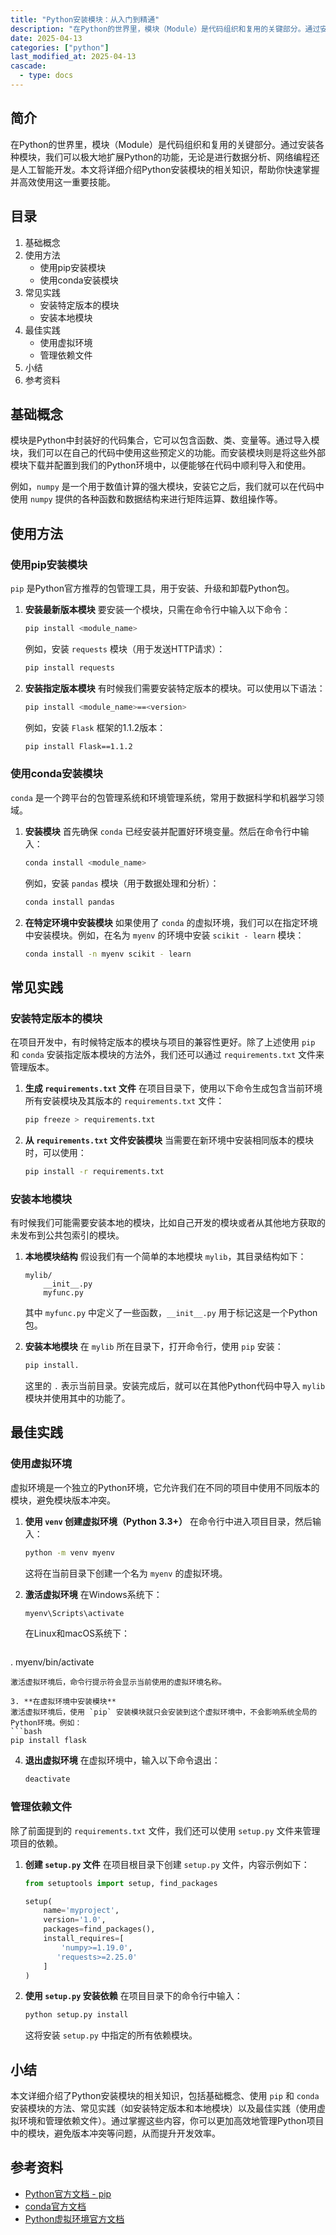 ```yaml
---
title: "Python安装模块：从入门到精通"
description: "在Python的世界里，模块（Module）是代码组织和复用的关键部分。通过安装各种模块，我们可以极大地扩展Python的功能，无论是进行数据分析、网络编程还是人工智能开发。本文将详细介绍Python安装模块的相关知识，帮助你快速掌握并高效使用这一重要技能。"
date: 2025-04-13
categories: ["python"]
last_modified_at: 2025-04-13
cascade:
  - type: docs
---
```



## 简介
在Python的世界里，模块（Module）是代码组织和复用的关键部分。通过安装各种模块，我们可以极大地扩展Python的功能，无论是进行数据分析、网络编程还是人工智能开发。本文将详细介绍Python安装模块的相关知识，帮助你快速掌握并高效使用这一重要技能。

<!-- more -->
## 目录
1. 基础概念
2. 使用方法
    - 使用pip安装模块
    - 使用conda安装模块
3. 常见实践
    - 安装特定版本的模块
    - 安装本地模块
4. 最佳实践
    - 使用虚拟环境
    - 管理依赖文件
5. 小结
6. 参考资料

## 基础概念
模块是Python中封装好的代码集合，它可以包含函数、类、变量等。通过导入模块，我们可以在自己的代码中使用这些预定义的功能。而安装模块则是将这些外部模块下载并配置到我们的Python环境中，以便能够在代码中顺利导入和使用。

例如，`numpy` 是一个用于数值计算的强大模块，安装它之后，我们就可以在代码中使用 `numpy` 提供的各种函数和数据结构来进行矩阵运算、数组操作等。

## 使用方法
### 使用pip安装模块
`pip` 是Python官方推荐的包管理工具，用于安装、升级和卸载Python包。

1. **安装最新版本模块**
   要安装一个模块，只需在命令行中输入以下命令：
   ```bash
   pip install <module_name>
   ```
   例如，安装 `requests` 模块（用于发送HTTP请求）：
   ```bash
   pip install requests
   ```

2. **安装指定版本模块**
   有时候我们需要安装特定版本的模块。可以使用以下语法：
   ```bash
   pip install <module_name>==<version>
   ```
   例如，安装 `Flask` 框架的1.1.2版本：
   ```bash
   pip install Flask==1.1.2
   ```

### 使用conda安装模块
`conda` 是一个跨平台的包管理系统和环境管理系统，常用于数据科学和机器学习领域。

1. **安装模块**
   首先确保 `conda` 已经安装并配置好环境变量。然后在命令行中输入：
   ```bash
   conda install <module_name>
   ```
   例如，安装 `pandas` 模块（用于数据处理和分析）：
   ```bash
   conda install pandas
   ```

2. **在特定环境中安装模块**
   如果使用了 `conda` 的虚拟环境，我们可以在指定环境中安装模块。例如，在名为 `myenv` 的环境中安装 `scikit - learn` 模块：
   ```bash
   conda install -n myenv scikit - learn
   ```

## 常见实践
### 安装特定版本的模块
在项目开发中，有时候特定版本的模块与项目的兼容性更好。除了上述使用 `pip` 和 `conda` 安装指定版本模块的方法外，我们还可以通过 `requirements.txt` 文件来管理版本。

1. **生成 `requirements.txt` 文件**
   在项目目录下，使用以下命令生成包含当前环境所有安装模块及其版本的 `requirements.txt` 文件：
   ```bash
   pip freeze > requirements.txt
   ```

2. **从 `requirements.txt` 文件安装模块**
   当需要在新环境中安装相同版本的模块时，可以使用：
   ```bash
   pip install -r requirements.txt
   ```

### 安装本地模块
有时候我们可能需要安装本地的模块，比如自己开发的模块或者从其他地方获取的未发布到公共包索引的模块。

1. **本地模块结构**
   假设我们有一个简单的本地模块 `mylib`，其目录结构如下：
   ```
   mylib/
       __init__.py
       myfunc.py
   ```
   其中 `myfunc.py` 中定义了一些函数，`__init__.py` 用于标记这是一个Python包。

2. **安装本地模块**
   在 `mylib` 所在目录下，打开命令行，使用 `pip` 安装：
   ```bash
   pip install.
   ```
   这里的 `.` 表示当前目录。安装完成后，就可以在其他Python代码中导入 `mylib` 模块并使用其中的功能了。

## 最佳实践
### 使用虚拟环境
虚拟环境是一个独立的Python环境，它允许我们在不同的项目中使用不同版本的模块，避免模块版本冲突。

1. **使用 `venv` 创建虚拟环境（Python 3.3+）**
   在命令行中进入项目目录，然后输入：
   ```bash
   python -m venv myenv
   ```
   这将在当前目录下创建一个名为 `myenv` 的虚拟环境。

2. **激活虚拟环境**
   在Windows系统下：
   ```bash
   myenv\Scripts\activate
   ```
   在Linux和macOS系统下：
   ```bash
  . myenv/bin/activate
   ```
   激活虚拟环境后，命令行提示符会显示当前使用的虚拟环境名称。

3. **在虚拟环境中安装模块**
   激活虚拟环境后，使用 `pip` 安装模块就只会安装到这个虚拟环境中，不会影响系统全局的Python环境。例如：
   ```bash
   pip install flask
   ```

4. **退出虚拟环境**
   在虚拟环境中，输入以下命令退出：
   ```bash
   deactivate
   ```

### 管理依赖文件
除了前面提到的 `requirements.txt` 文件，我们还可以使用 `setup.py` 文件来管理项目的依赖。

1. **创建 `setup.py` 文件**
   在项目根目录下创建 `setup.py` 文件，内容示例如下：
   ```python
   from setuptools import setup, find_packages

   setup(
       name='myproject',
       version='1.0',
       packages=find_packages(),
       install_requires=[
           'numpy>=1.19.0',
          'requests>=2.25.0'
       ]
   )
   ```

2. **使用 `setup.py` 安装依赖**
   在项目目录下的命令行中输入：
   ```bash
   python setup.py install
   ```
   这将安装 `setup.py` 中指定的所有依赖模块。

## 小结
本文详细介绍了Python安装模块的相关知识，包括基础概念、使用 `pip` 和 `conda` 安装模块的方法、常见实践（如安装特定版本和本地模块）以及最佳实践（使用虚拟环境和管理依赖文件）。通过掌握这些内容，你可以更加高效地管理Python项目中的模块，避免版本冲突等问题，从而提升开发效率。

## 参考资料
- [Python官方文档 - pip](https://pip.pypa.io/en/stable/)
- [conda官方文档](https://docs.conda.io/en/latest/)
- [Python虚拟环境官方文档](https://docs.python.org/3/library/venv.html)
